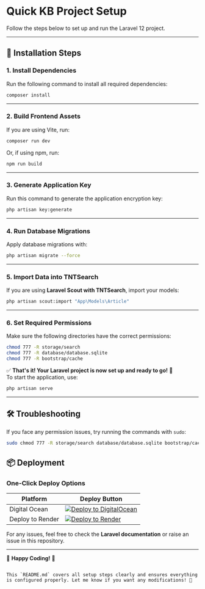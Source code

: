 
# Quick KB Project Setup

Follow the steps below to set up and run the Laravel 12 project.

---

## 🚀 **Installation Steps**

### **1. Install Dependencies**
Run the following command to install all required dependencies:

```sh
composer install
```

---

### **2. Build Frontend Assets**
If you are using Vite, run:

```sh
composer run dev
```

Or, if using npm, run:

```sh
npm run build
```

---

### **3. Generate Application Key**
Run this command to generate the application encryption key:

```sh
php artisan key:generate
```

---

### **4. Run Database Migrations**
Apply database migrations with:

```sh
php artisan migrate --force
```

---

### **5. Import Data into TNTSearch**
If you are using **Laravel Scout with TNTSearch**, import your models:

```sh
php artisan scout:import "App\Models\Article"
```

---

### **6. Set Required Permissions**
Make sure the following directories have the correct permissions:

```sh
chmod 777 -R storage/search
chmod 777 -R database/database.sqlite
chmod 777 -R bootstrap/cache
```

✅ **That's it! Your Laravel project is now set up and ready to go!** 🎉  
To start the application, use:

```sh
php artisan serve
```

---

## 🛠 **Troubleshooting**
If you face any permission issues, try running the commands with `sudo`:

```sh
sudo chmod 777 -R storage/search database/database.sqlite bootstrap/cache
```

## 📦 Deployment


### One-Click Deploy Options

| Platform | Deploy Button |
|----------|--------------|
| Digital Ocean | [![Deploy to DigitalOcean](https://www.deploytodo.com/do-btn-blue.svg)](https://cloud.digitalocean.com/apps/new?repo=https://github.com/cs-quicklabs/quick-kb/tree/development&spec=.do/deploy.template.yaml) |
|Deploy to Render| [![Deploy to Render](https://render.com/images/deploy-to-render-button.svg)](https://render.com/deploy?repo=https://github.com/cs-quicklabs/quick-kb/tree/feature/quick-kb)|




For any issues, feel free to check the **Laravel documentation** or raise an issue in this repository.

---

🚀 **Happy Coding!** 🎯
```

This `README.md` covers all setup steps clearly and ensures everything is configured properly. Let me know if you want any modifications! 🚀